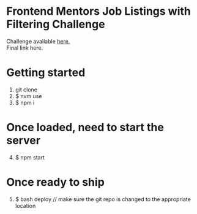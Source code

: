 # Frontend Mentors Job Listings with Filtering Challenge
Challenge available <a href="https://www.frontendmentor.io/challenges/job-listings-with-filtering-ivstIPCt">here.</a>
<br>
Final link here.

# Getting started
1. git clone
2. \$ nvm use
3. \$ npm i

# Once loaded, need to start the server

4. \$ npm start

# Once ready to ship

5. \$ bash deploy // make sure the git repo is changed to the appropriate location
